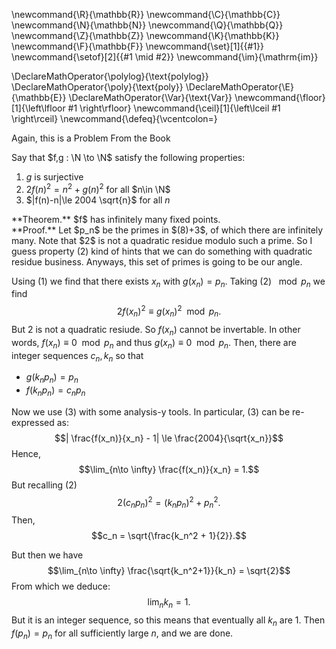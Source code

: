 \newcommand{\R}{\mathbb{R}}
\newcommand{\C}{\mathbb{C}}
\newcommand{\N}{\mathbb{N}}
\newcommand{\Q}{\mathbb{Q}}
\newcommand{\Z}{\mathbb{Z}}
\newcommand{\K}{\mathbb{K}}
\newcommand{\F}{\mathbb{F}}
\newcommand{\set}[1]{\{#1\}}
\newcommand{\setof}[2]{\{#1 \mid #2\}}
\newcommand{\im}{\mathrm{im}}

\DeclareMathOperator{\polylog}{\text{polylog}}
\DeclareMathOperator{\poly}{\text{poly}}
\DeclareMathOperator{\E}{\mathbb{E}}
\DeclareMathOperator{\Var}{\text{Var}}
\newcommand{\floor}[1]{\left\lfloor #1 \right\rfloor}
\newcommand{\ceil}[1]{\left\lceil #1 \right\rceil}
\newcommand{\defeq}{\vcentcolon=}



Again, this is a Problem From the Book

Say that $f,g : \N \to \N$ satisfy the following properties:

1. $g$ is surjective
2. $2f(n)^2 = n^2  + g(n)^2$ for all  $n\in \N$
3.  $|f(n)-n|\le 2004 \sqrt{n}$ for all  $n$

<div class="thm envbox">**Theorem.**
$f$ has infinitely many fixed points.
</div>
<div class="pf envbox">**Proof.**
Let $p_n$ be the primes in  $(8)+3$, of which there are
infinitely many.
Note that $2$ is not a quadratic residue modulo such a prime.
So I guess property (2) kind of hints that we can do something
with quadratic residue business. Anyways, this set of primes is
going to be our angle.

Using (1) we find that there exists $x_n$ with $g(x_n)  = p_n$.
Taking (2) $\mod p_n$ we find
 $$2f(x_n)^2 \equiv g(x_n)^2 \mod p_n.$$
 But $2$ is not a quadratic resiude. So $f(x_n)$ cannot be
 invertable. In other words, $f(x_n) \equiv 0\mod p_n$ and thus
  $g(x_n) \equiv 0 \mod p_n$.
Then, there are integer sequences $c_n,k_n$ so that 

- $g(k_n p_n) = p_n$
- $f(k_n p_n) = c_n p_n$

Now we use (3) with some analysis-y tools.
In particular, (3) can be re-expressed as:
$$| \frac{f(x_n)}{x_n} - 1| \le \frac{2004}{\sqrt{x_n}}$$
Hence,
$$\lim_{n\to \infty} \frac{f(x_n)}{x_n} = 1.$$
But recalling (2)
$$2(c_np_n)^2  = (k_n p_n)^2 + p_n^2.$$
Then, 
$$c_n = \sqrt{\frac{k_n^2  + 1}{2}}.$$

But then we have
$$\lim_{n\to \infty} \frac{\sqrt{k_n^2+1}}{k_n} = \sqrt{2}$$
From which we deduce:
$$\lim_{n} k_n = 1.$$
But it is an integer sequence, so this means that eventually all
$k_n$ are $1$. Then $f(p_n) = p_n$ for all sufficiently large
$n$, and we are done.



</div>

